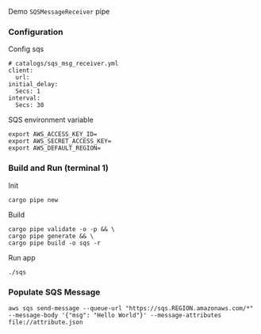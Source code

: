 Demo `SQSMessageReceiver` pipe
### Configuration
Config sqs
```
# catalogs/sqs_msg_receiver.yml
client:
  url: 
initial_delay:
  Secs: 1
interval:
  Secs: 30
```
SQS environment variable
```
export AWS_ACCESS_KEY_ID=
export AWS_SECRET_ACCESS_KEY=
export AWS_DEFAULT_REGION=
```
### Build and Run (terminal 1)
Init
```
cargo pipe new
```
Build
```
cargo pipe validate -o -p && \
cargo pipe generate && \
cargo pipe build -o sqs -r
```
Run app
```
./sqs
```
### Populate SQS Message
```
aws sqs send-message --queue-url "https://sqs.REGION.amazonaws.com/*" --message-body '{"msg": "Hello World"}' --message-attributes file://attribute.json
```